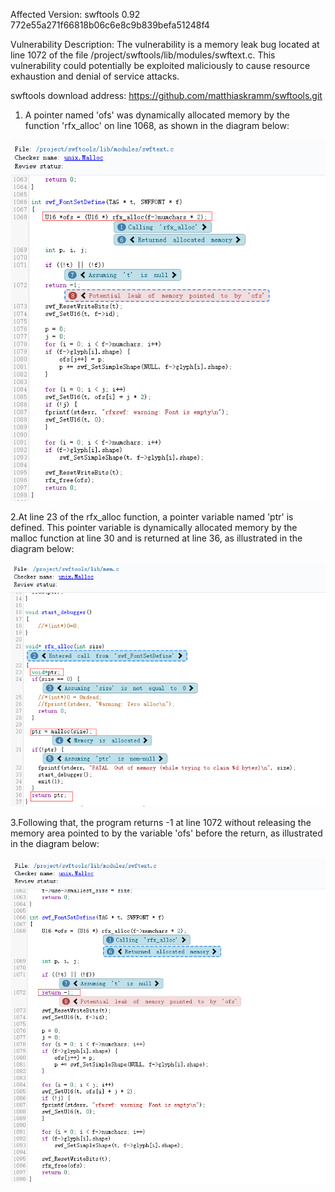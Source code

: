 Affected Version:
swftools 0.92 772e55a271f66818b06c6e8c9b839befa51248f4

Vulnerability Description:
The vulnerability is a memory leak bug located at line 1072 of the file /project/swftools/lib/modules/swftext.c. This vulnerability could potentially be exploited maliciously to cause resource exhaustion and denial of service attacks.

swftools download address:
https://github.com/matthiaskramm/swftools.git

1. A pointer named 'ofs' was dynamically allocated memory by the function 'rfx_alloc' on line 1068, as shown in the diagram below:

![image](https://github.com/LuMingYinDetect/swftools_defects/blob/main/swftools_1.png)

2.At line 23 of the rfx_alloc function, a pointer variable named 'ptr' is defined. This pointer variable is dynamically allocated memory by the malloc function at line 30 and is returned at line 36, as illustrated in the diagram below:

![image](https://github.com/LuMingYinDetect/swftools_defects/blob/main/swftools_2.png)

3.Following that, the program returns -1 at line 1072 without releasing the memory area pointed to by the variable 'ofs' before the return, as illustrated in the diagram below:

![image](https://github.com/LuMingYinDetect/swftools_defects/blob/main/swftools_3.png)
